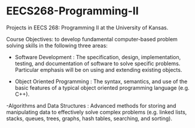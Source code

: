 # EECS268-Programming-II

Projects in EECS 268: Programming II at the University of Kansas. 

Course Objectives: to develop fundamental computer-based problem solving skills in the following three areas:

- Software Development : The specification, design, implementation, testing, and documentation of software to solve specific problems. Particular emphasis will be on using and extending existing objects.

- Object Oriented Programming : The syntax, semantics, and use of the basic features of a typical object oriented programming language (e.g. C++).

-Algorithms and Data Structures : Advanced methods for storing and manipulating data to effectively solve complex problems (e.g. linked lists, stacks, queues, trees, graphs, hash tables, searching, and sorting). 
